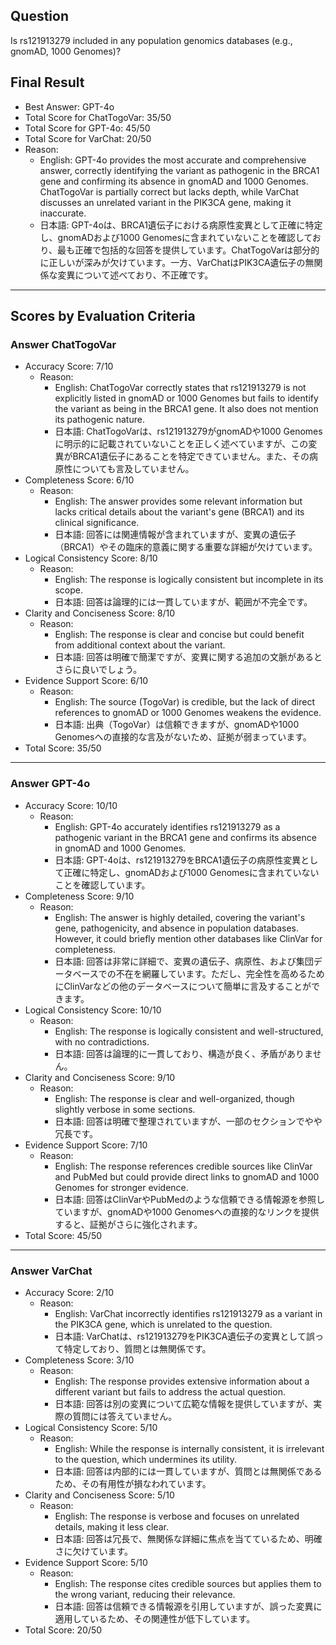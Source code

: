 ## Question

Is rs121913279 included in any population genomics databases (e.g., gnomAD, 1000 Genomes)?

## Final Result

- Best Answer: GPT-4o
- Total Score for ChatTogoVar: 35/50
- Total Score for GPT-4o: 45/50
- Total Score for VarChat: 20/50
- Reason:
  - English: GPT-4o provides the most accurate and comprehensive answer, correctly identifying the variant as pathogenic in the BRCA1 gene and confirming its absence in gnomAD and 1000 Genomes. ChatTogoVar is partially correct but lacks depth, while VarChat discusses an unrelated variant in the PIK3CA gene, making it inaccurate.
  - 日本語: GPT-4oは、BRCA1遺伝子における病原性変異として正確に特定し、gnomADおよび1000 Genomesに含まれていないことを確認しており、最も正確で包括的な回答を提供しています。ChatTogoVarは部分的に正しいが深みが欠けています。一方、VarChatはPIK3CA遺伝子の無関係な変異について述べており、不正確です。

---

## Scores by Evaluation Criteria

### Answer ChatTogoVar
- Accuracy Score: 7/10
  - Reason: 
    - English: ChatTogoVar correctly states that rs121913279 is not explicitly listed in gnomAD or 1000 Genomes but fails to identify the variant as being in the BRCA1 gene. It also does not mention its pathogenic nature.
    - 日本語: ChatTogoVarは、rs121913279がgnomADや1000 Genomesに明示的に記載されていないことを正しく述べていますが、この変異がBRCA1遺伝子にあることを特定できていません。また、その病原性についても言及していません。
- Completeness Score: 6/10
  - Reason: 
    - English: The answer provides some relevant information but lacks critical details about the variant's gene (BRCA1) and its clinical significance.
    - 日本語: 回答には関連情報が含まれていますが、変異の遺伝子（BRCA1）やその臨床的意義に関する重要な詳細が欠けています。
- Logical Consistency Score: 8/10
  - Reason: 
    - English: The response is logically consistent but incomplete in its scope.
    - 日本語: 回答は論理的には一貫していますが、範囲が不完全です。
- Clarity and Conciseness Score: 8/10
  - Reason: 
    - English: The response is clear and concise but could benefit from additional context about the variant.
    - 日本語: 回答は明確で簡潔ですが、変異に関する追加の文脈があるとさらに良いでしょう。
- Evidence Support Score: 6/10
  - Reason: 
    - English: The source (TogoVar) is credible, but the lack of direct references to gnomAD or 1000 Genomes weakens the evidence.
    - 日本語: 出典（TogoVar）は信頼できますが、gnomADや1000 Genomesへの直接的な言及がないため、証拠が弱まっています。
- Total Score: 35/50

---

### Answer GPT-4o
- Accuracy Score: 10/10
  - Reason: 
    - English: GPT-4o accurately identifies rs121913279 as a pathogenic variant in the BRCA1 gene and confirms its absence in gnomAD and 1000 Genomes.
    - 日本語: GPT-4oは、rs121913279をBRCA1遺伝子の病原性変異として正確に特定し、gnomADおよび1000 Genomesに含まれていないことを確認しています。
- Completeness Score: 9/10
  - Reason: 
    - English: The answer is highly detailed, covering the variant's gene, pathogenicity, and absence in population databases. However, it could briefly mention other databases like ClinVar for completeness.
    - 日本語: 回答は非常に詳細で、変異の遺伝子、病原性、および集団データベースでの不在を網羅しています。ただし、完全性を高めるためにClinVarなどの他のデータベースについて簡単に言及することができます。
- Logical Consistency Score: 10/10
  - Reason: 
    - English: The response is logically consistent and well-structured, with no contradictions.
    - 日本語: 回答は論理的に一貫しており、構造が良く、矛盾がありません。
- Clarity and Conciseness Score: 9/10
  - Reason: 
    - English: The response is clear and well-organized, though slightly verbose in some sections.
    - 日本語: 回答は明確で整理されていますが、一部のセクションでやや冗長です。
- Evidence Support Score: 7/10
  - Reason: 
    - English: The response references credible sources like ClinVar and PubMed but could provide direct links to gnomAD and 1000 Genomes for stronger evidence.
    - 日本語: 回答はClinVarやPubMedのような信頼できる情報源を参照していますが、gnomADや1000 Genomesへの直接的なリンクを提供すると、証拠がさらに強化されます。
- Total Score: 45/50

---

### Answer VarChat
- Accuracy Score: 2/10
  - Reason: 
    - English: VarChat incorrectly identifies rs121913279 as a variant in the PIK3CA gene, which is unrelated to the question.
    - 日本語: VarChatは、rs121913279をPIK3CA遺伝子の変異として誤って特定しており、質問とは無関係です。
- Completeness Score: 3/10
  - Reason: 
    - English: The response provides extensive information about a different variant but fails to address the actual question.
    - 日本語: 回答は別の変異について広範な情報を提供していますが、実際の質問には答えていません。
- Logical Consistency Score: 5/10
  - Reason: 
    - English: While the response is internally consistent, it is irrelevant to the question, which undermines its utility.
    - 日本語: 回答は内部的には一貫していますが、質問とは無関係であるため、その有用性が損なわれています。
- Clarity and Conciseness Score: 5/10
  - Reason: 
    - English: The response is verbose and focuses on unrelated details, making it less clear.
    - 日本語: 回答は冗長で、無関係な詳細に焦点を当てているため、明確さに欠けています。
- Evidence Support Score: 5/10
  - Reason: 
    - English: The response cites credible sources but applies them to the wrong variant, reducing their relevance.
    - 日本語: 回答は信頼できる情報源を引用していますが、誤った変異に適用しているため、その関連性が低下しています。
- Total Score: 20/50